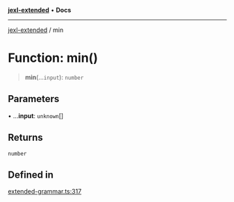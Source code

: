 [**jexl-extended**](../README.md) • **Docs**

***

[jexl-extended](../globals.md) / min

# Function: min()

> **min**(...`input`): `number`

## Parameters

• ...**input**: `unknown`[]

## Returns

`number`

## Defined in

[extended-grammar.ts:317](https://github.com/nikoraes/jexl-extended/blob/db8adde102268337995e72b2224f129152316ed5/src/extended-grammar.ts#L317)

